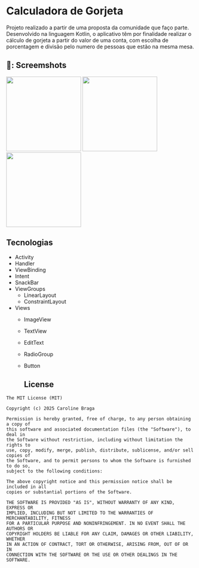 # Calculadora de Gorjeta
Projeto realizado a partir de uma proposta da comunidade que faço parte. Desenvolvido na linguagem Kotlin, o aplicativo têm por finalidade realizar o cálculo de gorjeta a partir do valor de uma conta, com escolha de porcentagem e divisão pelo numero de pessoas
que estão na mesma mesa.

## 📸: Screemshots
<img src="https://github.com/user-attachments/assets/84368018-854a-4d7a-8436-9040faab1074" width=200/> <img src="https://github.com/user-attachments/assets/645b1806-3dda-4cb5-8aaa-ecae3d41db47" width=200/> <img src="https://github.com/user-attachments/assets/e51e3ab9-24bd-4168-9639-179911c1e2e3" width=200/>


## Tecnologias
- Activity
- Handler
- ViewBinding
- Intent
- SnackBar
- ViewGroups
  - LinearLayout
  - ConstraintLayout
- Views
  - ImageView
  - TextView
  - EditText
  - RadioGroup
  - Button
 
    ## License
```
The MIT License (MIT)

Copyright (c) 2025 Caroline Braga 

Permission is hereby granted, free of charge, to any person obtaining a copy of
this software and associated documentation files (the "Software"), to deal in
the Software without restriction, including without limitation the rights to
use, copy, modify, merge, publish, distribute, sublicense, and/or sell copies of
the Software, and to permit persons to whom the Software is furnished to do so,
subject to the following conditions:

The above copyright notice and this permission notice shall be included in all
copies or substantial portions of the Software.

THE SOFTWARE IS PROVIDED "AS IS", WITHOUT WARRANTY OF ANY KIND, EXPRESS OR
IMPLIED, INCLUDING BUT NOT LIMITED TO THE WARRANTIES OF MERCHANTABILITY, FITNESS
FOR A PARTICULAR PURPOSE AND NONINFRINGEMENT. IN NO EVENT SHALL THE AUTHORS OR
COPYRIGHT HOLDERS BE LIABLE FOR ANY CLAIM, DAMAGES OR OTHER LIABILITY, WHETHER
IN AN ACTION OF CONTRACT, TORT OR OTHERWISE, ARISING FROM, OUT OF OR IN
CONNECTION WITH THE SOFTWARE OR THE USE OR OTHER DEALINGS IN THE SOFTWARE.
```
